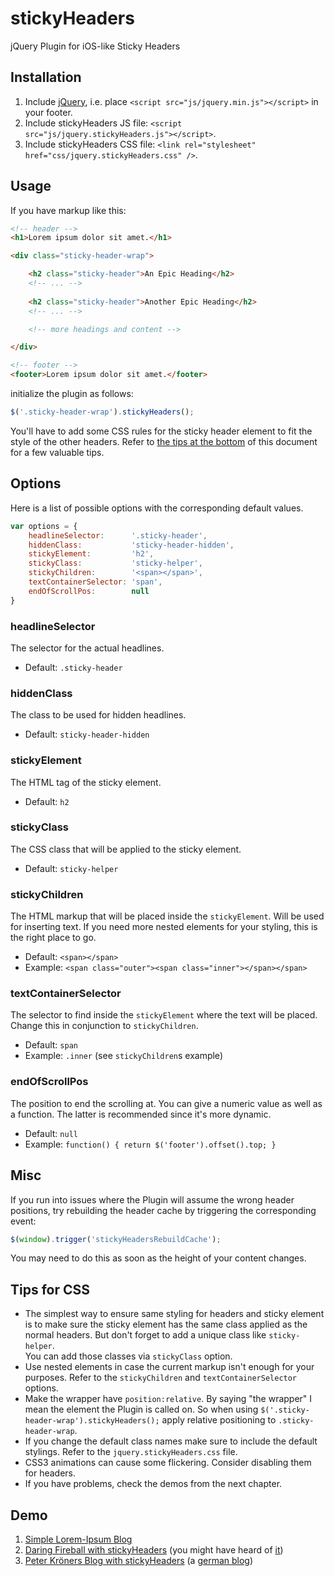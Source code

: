 stickyHeaders
=============

jQuery Plugin for iOS-like Sticky Headers

Installation
------------

1. Include [jQuery](http://jquery.com/ "jQuery"), i.e. place `<script src="js/jquery.min.js"></script>` in your footer.
2. Include stickyHeaders JS file: `<script src="js/jquery.stickyHeaders.js"></script>`.
3. Include stickyHeaders CSS file: `<link rel="stylesheet" href="css/jquery.stickyHeaders.css" />`.

Usage
-----

If you have markup like this:

```html
<!-- header -->
<h1>Lorem ipsum dolor sit amet.</h1>

<div class="sticky-header-wrap">

	<h2 class="sticky-header">An Epic Heading</h2>
	<!-- ... -->
	
	<h2 class="sticky-header">Another Epic Heading</h2>
	<!-- ... -->

	<!-- more headings and content -->

</div>

<!-- footer -->
<footer>Lorem ipsum dolor sit amet.</footer>
```

initialize the plugin as follows:

```javascript
$('.sticky-header-wrap').stickyHeaders();
```

You'll have to add some CSS rules for the sticky header element to fit the style of the other headers. Refer to [the tips at the bottom](#tips-for-css) of this document for a few valuable tips.

Options
-------

Here is a list of possible options with the corresponding default values.

```javascript
var options = {
    headlineSelector:      '.sticky-header',
    hiddenClass:           'sticky-header-hidden',
    stickyElement:         'h2',
    stickyClass:           'sticky-helper',
    stickyChildren:        '<span></span>',
    textContainerSelector: 'span',
    endOfScrollPos:        null
}
```

### headlineSelector

The selector for the actual headlines.

- Default: `.sticky-header`

### hiddenClass

The class to be used for hidden headlines.

- Default: `sticky-header-hidden`

### stickyElement

The HTML tag of the sticky element.

- Default: `h2`

### stickyClass

The CSS class that will be applied to the sticky element.

- Default: `sticky-helper`

### stickyChildren

The HTML markup that will be placed inside the `stickyElement`. Will be used for inserting text. If you need more nested elements for your styling, this is the right place to go.

- Default: `<span></span>`
- Example: `<span class="outer"><span class="inner"></span></span>`

### textContainerSelector

The selector to find inside the `stickyElement` where the text will be placed. Change this in conjunction to `stickyChildren`.

- Default: `span`
- Example: `.inner` (see `stickyChildren`s example)

### endOfScrollPos

The position to end the scrolling at. You can give a numeric value as well as a function. The latter is recommended since it's more dynamic.

- Default: `null`
- Example: `function() { return $('footer').offset().top; }`

Misc
----

If you run into issues where the Plugin will assume the wrong header positions, try rebuilding the header cache by triggering the corresponding event:

```javascript
$(window).trigger('stickyHeadersRebuildCache');
```

You may need to do this as soon as the height of your content changes.

Tips for CSS
------------

- The simplest way to ensure same styling for headers and sticky element is to make sure the sticky element has the same class applied as the normal headers. But don't forget to add a unique class like `sticky-helper`.<br />You can add those classes via `stickyClass` option.
- Use nested elements in case the current markup isn't enough for your purposes. Refer to the `stickyChildren` and `textContainerSelector` options.
- Make the wrapper have `position:relative`. By saying "the wrapper" I mean the element the Plugin is called on. So when using `$('.sticky-header-wrap').stickyHeaders();` apply relative positioning to `.sticky-header-wrap`.
- If you change the default class names make sure to include the default stylings. Refer to the `jquery.stickyHeaders.css` file.
- CSS3 animations can cause some flickering. Consider disabling them for headers.
- If you have problems, check the demos from the next chapter.

Demo
----

1. [Simple Lorem-Ipsum Blog](http://senaeh.de/demo/stickyheaders/simple/ "stickyHeaders – jQuery Plugin für bleibende Überschriften wie z.B. im iOS Adressbuch")
2. [Daring Fireball with stickyHeaders](http://senaeh.de/demo/stickyheaders/daringfireball/ "Daring Fireball") (you might have heard of [it](http://daringfireball.net/ "Daring Fireball"))
4. [Peter Kröners Blog with stickyHeaders](http://www.senaeh.de/demo/stickyheaders/peterkroener/ "Weblog • Peter Kröner • Webtechnologie") (a [german blog](http://www.peterkroener.de/weblog/ "Weblog • Peter Kröner • Webtechnologie"))